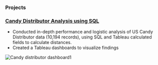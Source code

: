 ### Projects
### [Candy Distributor Analysis using SQL](https://github.com/OlgaRaynor/Projects/tree/main/US-candy_distributor_sql)

- Conducted in-depth performance and logistic analysis of US Candy Distributor data (10,194 records), using SQL and Tableau calculated fields to calculate distances. 
- Created a Tableau dashboards to visualize findings
  
![Candy distributor dashboard1](https://github.com/user-attachments/assets/aedd266f-9110-41a8-b339-54db48662a78)

